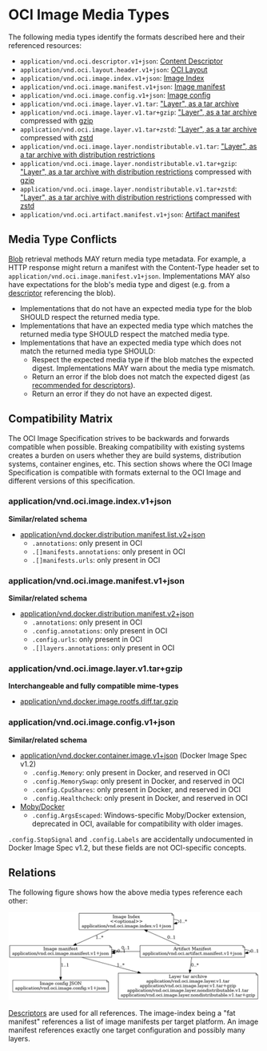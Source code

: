 # OCI Image Media Types

The following media types identify the formats described here and their referenced resources:

- `application/vnd.oci.descriptor.v1+json`: [Content Descriptor](descriptor.md)
- `application/vnd.oci.layout.header.v1+json`: [OCI Layout](image-layout.md#oci-layout-file)
- `application/vnd.oci.image.index.v1+json`: [Image Index](image-index.md)
- `application/vnd.oci.image.manifest.v1+json`: [Image manifest](manifest.md#image-manifest)
- `application/vnd.oci.image.config.v1+json`: [Image config](config.md)
- `application/vnd.oci.image.layer.v1.tar`: ["Layer", as a tar archive](layer.md)
- `application/vnd.oci.image.layer.v1.tar+gzip`: ["Layer", as a tar archive](layer.md#gzip-media-types) compressed with [gzip][rfc1952]
- `application/vnd.oci.image.layer.v1.tar+zstd`: ["Layer", as a tar archive](layer.md#zstd-media-types) compressed with [zstd][rfc8478]
- `application/vnd.oci.image.layer.nondistributable.v1.tar`: ["Layer", as a tar archive with distribution restrictions](layer.md#non-distributable-layers)
- `application/vnd.oci.image.layer.nondistributable.v1.tar+gzip`: ["Layer", as a tar archive with distribution restrictions](layer.md#gzip-media-types) compressed with [gzip][rfc1952]
- `application/vnd.oci.image.layer.nondistributable.v1.tar+zstd`: ["Layer", as a tar archive with distribution restrictions](layer.md#zstd-media-types) compressed with [zstd][rfc8478]
- `application/vnd.oci.artifact.manifest.v1+json`: [Artifact manifest](artifact.md)

## Media Type Conflicts

[Blob](image-layout.md) retrieval methods MAY return media type metadata.
For example, a HTTP response might return a manifest with the Content-Type header set to `application/vnd.oci.image.manifest.v1+json`.
Implementations MAY also have expectations for the blob's media type and digest (e.g. from a [descriptor](descriptor.md) referencing the blob).

* Implementations that do not have an expected media type for the blob SHOULD respect the returned media type.
* Implementations that have an expected media type which matches the returned media type SHOULD respect the matched media type.
* Implementations that have an expected media type which does not match the returned media type SHOULD:
    * Respect the expected media type if the blob matches the expected digest.
      Implementations MAY warn about the media type mismatch.
    * Return an error if the blob does not match the expected digest (as [recommended for descriptors](descriptor.md#properties)).
    * Return an error if they do not have an expected digest.

## Compatibility Matrix

The OCI Image Specification strives to be backwards and forwards compatible when possible.
Breaking compatibility with existing systems creates a burden on users whether they are build systems, distribution systems, container engines, etc.
This section shows where the OCI Image Specification is compatible with formats external to the OCI Image and different versions of this specification.

### application/vnd.oci.image.index.v1+json

**Similar/related schema**

- [application/vnd.docker.distribution.manifest.list.v2+json](https://github.com/distribution/distribution/blob/master/docs/spec/manifest-v2-2.md#manifest-list)
  - `.annotations`: only present in OCI
  - `.[]manifests.annotations`: only present in OCI
  - `.[]manifests.urls`: only present in OCI

### application/vnd.oci.image.manifest.v1+json

**Similar/related schema**

- [application/vnd.docker.distribution.manifest.v2+json](https://github.com/distribution/distribution/blob/master/docs/spec/manifest-v2-2.md#image-manifest-field-descriptions)
  - `.annotations`: only present in OCI
  - `.config.annotations`: only present in OCI
  - `.config.urls`: only present in OCI
  - `.[]layers.annotations`: only present in OCI

### application/vnd.oci.image.layer.v1.tar+gzip

**Interchangeable and fully compatible mime-types**

- [application/vnd.docker.image.rootfs.diff.tar.gzip](https://github.com/moby/moby/blob/v20.10.8/image/spec/v1.2.md#creating-an-image-filesystem-changeset)

### application/vnd.oci.image.config.v1+json

**Similar/related schema**

- [application/vnd.docker.container.image.v1+json](https://github.com/moby/moby/blob/v20.10.8/image/spec/v1.2.md#image-json-description) (Docker Image Spec v1.2)
  - `.config.Memory`: only present in Docker, and reserved in OCI
  - `.config.MemorySwap`: only present in Docker, and reserved in OCI
  - `.config.CpuShares`: only present in Docker, and reserved in OCI
  - `.config.Healthcheck`: only present in Docker, and reserved in OCI
- [Moby/Docker](https://github.com/moby/moby)
  - `.config.ArgsEscaped`: Windows-specific Moby/Docker extension, deprecated in OCI, available for compatibility with older images.

`.config.StopSignal` and `.config.Labels` are accidentally undocumented in Docker Image Spec v1.2, but these fields are not OCI-specific concepts.

## Relations

The following figure shows how the above media types reference each other:

![](img/media-types.png)

[Descriptors](descriptor.md) are used for all references.
The image-index being a "fat manifest" references a list of image manifests per target platform. An image manifest references exactly one target configuration and possibly many layers.

[rfc1952]: https://tools.ietf.org/html/rfc1952
[rfc8478]: https://tools.ietf.org/html/rfc8478
